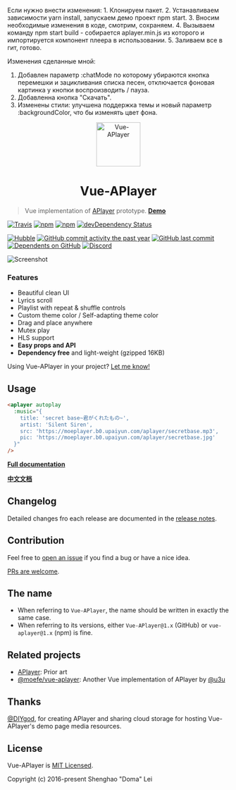 <p>
  Если нужно внести изменения:
  1. Клонируем пакет.
  2. Устанавливаем зависимости yarn install, запускаем демо проект npm start.
  3. Вносим необходимые изменения в коде, смотрим, сохраняем.
  4. Вызываем команду npm start build - собирается aplayer.min.js из которого и импортируется компонент плеера в использовании.
  5. Заливаем все в гит, готово.
  
  
  Изменения сделанные мной:
  1. Добавлен параметр  :chatMode по которому убираются кнопка перемешки и зацикливания списка песен, отключается фоновая картинка у кнопки воспроизводить / пауза.
  2. Добавленна кнопка "Скачать".
  3. Изменены стили: улучшена поддержка темы и новый параметр :backgroundColor, что бы изменять цвет фона.
</p>

<p align="center">
<img src="https://github.com/SevenOutman/vue-aplayer/blob/develop/src/assets/vue-aplayer-round.png" alt="Vue-APlayer" width="100">
</p>
<h1 align="center">Vue-APlayer</h1>

> Vue implementation of [APlayer](https://github.com/MoePlayer/APlayer) prototype.
[**Demo**](https://sevenoutman.github.io/vue-aplayer)


[![Travis](https://img.shields.io/travis/SevenOutman/vue-aplayer.svg?style=flat-square)](https://travis-ci.org/SevenOutman/vue-aplayer)
[![npm](https://img.shields.io/npm/v/vue-aplayer.svg?style=flat-square)](https://www.npmjs.com/package/vue-aplayer)
[![npm](https://img.shields.io/npm/dt/vue-aplayer.svg?style=flat-square)](https://www.npmjs.com/package/vue-aplayer)
[![devDependency Status](https://img.shields.io/david/dev/SevenOutman/vue-aplayer.svg?style=flat-square)](https://david-dm.org/SevenOutman/vue-aplayer#info=devDependencies)

[![Hubble](https://img.shields.io/badge/since-2016-409eff.svg?style=flat-square)](https://hubble.js.org/#/?owner=SevenOutman&repo=vue-aplayer&start)
[![GitHub commit activity the past year](https://img.shields.io/github/commit-activity/y/SevenOutman/vue-aplayer.svg?style=flat-square)](https://github.com/SevenOutman/vue-aplayer/commits/develop)
[![GitHub last commit](https://img.shields.io/github/last-commit/SevenOutman/vue-aplayer/develop.svg?style=flat-square)](https://github.com/SevenOutman/vue-aplayer/commits/develop)
[![Dependents on GitHub](https://img.shields.io/badge/Dependents-200+-FF53A1.svg?style=flat-square)](https://github.com/SevenOutman/vue-aplayer/network/dependents?dependent_type=REPOSITORY)
[![Discord](https://img.shields.io/badge/Discord-Join%20chat%20%E2%86%92-738bd7.svg?style=flat-square)](https://discord.gg/e3SeMJE)

![Screenshot](https://i.loli.net/2018/05/26/5b0912ce2e250.png)


### Features
- Beautiful clean UI
- Lyrics scroll
- Playlist with repeat & shuffle controls
- Custom theme color / Self-adapting theme color
- Drag and place anywhere
- Mutex play
- HLS support
- **Easy props and API**
- **Dependency free** and light-weight (gzipped 16KB)

Using Vue-APlayer in your project? [Let me know!](https://github.com/SevenOutman/vue-aplayer/issues/26)


## Usage

```HTML
<aplayer autoplay
  :music="{
    title: 'secret base~君がくれたもの~',
    artist: 'Silent Siren',
    src: 'https://moeplayer.b0.upaiyun.com/aplayer/secretbase.mp3',
    pic: 'https://moeplayer.b0.upaiyun.com/aplayer/secretbase.jpg'
  }"
/>
```
 [**Full documentation**](https://github.com/SevenOutman/vue-aplayer/blob/develop/docs/README.md)

 [**中文文档**](https://github.com/SevenOutman/vue-aplayer/blob/develop/docs/README.zh-CN.md)


## Changelog

Detailed changes fro each release are documented in the [release notes](https://github.com/SevenOutman/vue-aplayer/releases).


## Contribution

Feel free to [open an issue](https://github.com/SevenOutman/vue-aplayer/issues) if you find a bug or have a nice idea.

[PRs are welcome](https://github.com/SevenOutman/vue-aplayer/blob/master/docs/README.md#contribute).


## The name

- When referring to `Vue-APlayer`, the name should be written in exactly the same case.
- When referring to its versions, either `Vue-APlayer@1.x` (GitHub) or `vue-aplayer@1.x` (npm) is fine.


## Related projects

- [APlayer](https://github.com/MoePlayer/APlayer): Prior art
- [@moefe/vue-aplayer](https://github.com/MoePlayer/vue-aplayer): Another Vue implementation of APlayer by [@u3u](https://github.com/u3u)


## Thanks

[@DIYgod](https://github.com/DIYgod), for creating APlayer and sharing cloud storage for hosting Vue-APlayer's demo page media resources.


## License

Vue-APlayer is [MIT Licensed](https://github.com/SevenOutman/vue-aplayer/blob/master/LICENSE). 

Copyright (c) 2016-present Shenghao "Doma" Lei

